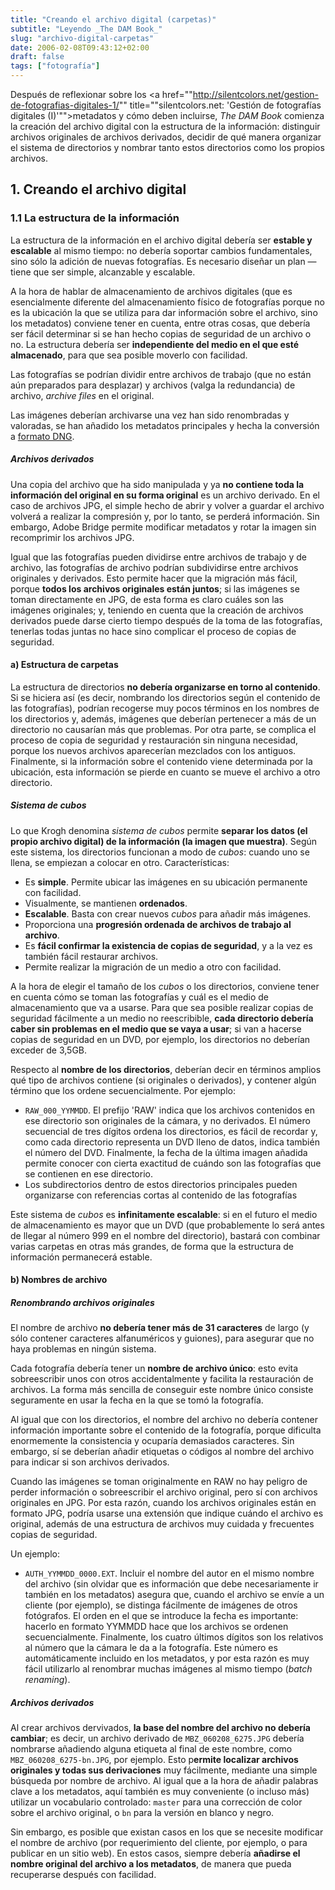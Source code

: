 ```yaml
---
title: "Creando el archivo digital (carpetas)"
subtitle: "Leyendo _The DAM Book_"
slug: "archivo-digital-carpetas"
date: 2006-02-08T09:43:12+02:00
draft: false
tags: ["fotografía"]
---
```


Después de reflexionar sobre los <a href=""http://silentcolors.net/gestion-de-fotografias-digitales-1/"" title=""silentcolors.net: 'Gestión de fotografías digitales (I)'"">metadatos</a> y cómo deben incluirse, _The DAM Book_ comienza la creación del archivo digital con la estructura de la información: distinguir archivos originales de archivos derivados, decidir de qué manera organizar el sistema de directorios y nombrar tanto estos directorios como los propios archivos.

## 1. Creando el archivo digital

### 1.1 La estructura de la información

La estructura de la información en el archivo digital debería ser **estable y escalable** al mismo tiempo: no debería soportar cambios fundamentales, sino sólo la adición de nuevas fotografías. Es necesario diseñar un plan — tiene que ser simple, alcanzable y escalable.

A la hora de hablar de almacenamiento de archivos digitales (que es esencialmente diferente del almacenamiento físico de fotografías porque no es la ubicación la que se utiliza para dar información sobre el archivo, sino los metadatos) conviene tener en cuenta, entre otras cosas, que debería ser fácil determinar si se han hecho copias de seguridad de un archivo o no. La estructura debería ser **independiente del medio en el que esté almacenado**, para que sea posible moverlo con facilidad.

Las fotografías se podrían dividir entre archivos de trabajo (que no están aún preparados para desplazar) y archivos (valga la redundancia) de archivo, _archive files_ en el original.

Las imágenes deberían archivarse una vez han sido renombradas y valoradas, se han añadido los metadatos principales y hecha la conversión a [formato DNG](http://en.wikipedia.org/wiki/Digital_Negative_Specification "Wikipedia: 'Digital Negative Specification'").

##### Archivos derivados

Una copia del archivo que ha sido manipulada y ya **no contiene toda la información del original en su forma original** es un archivo derivado. En el caso de archivos JPG, el simple hecho de abrir y volver a guardar el archivo volverá a realizar la compresión y, por lo tanto, se perderá información. Sin embargo, Adobe Bridge permite modificar metadatos y rotar la imagen sin recomprimir los archivos JPG.

Igual que las fotografías pueden dividirse entre archivos de trabajo y de archivo, las fotografías de archivo podrían subdividirse entre archivos originales y derivados. Esto permite hacer que la migración más fácil, porque **todos los archivos originales están juntos**; si las imágenes se toman directamente en JPG, de esta forma es claro cuáles son las imágenes originales; y, teniendo en cuenta que la creación de archivos derivados puede darse cierto tiempo después de la toma de las fotografías, tenerlas todas juntas no hace sino complicar el proceso de copias de seguridad.

#### a) Estructura de carpetas

La estructura de directorios **no debería organizarse en torno al contenido**. Si se hiciera así (es decir, nombrando los directorios según el contenido de las fotografías), podrían recogerse muy pocos términos en los nombres de los directorios y, además, imágenes que deberían pertenecer a más de un directorio no causarían más que problemas. Por otra parte, se complica el proceso de copia de seguridad y restauración sin ninguna necesidad, porque los nuevos archivos aparecerían mezclados con los antiguos. Finalmente, si la información sobre el contenido viene determinada por la ubicación, esta información se pierde en cuanto se mueve el archivo a otro directorio.

##### Sistema de cubos

Lo que Krogh denomina _sistema de cubos_ permite **separar los datos (el propio archivo digital) de la información (la imagen que muestra)**. Según este sistema, los directorios funcionan a modo de _cubos_: cuando uno se llena, se empiezan a colocar en otro. Características:

- Es **simple**. Permite ubicar las imágenes en su ubicación permanente con facilidad.
- Visualmente, se mantienen **ordenados**.
- **Escalable**. Basta con crear nuevos _cubos_ para añadir más imágenes.
- Proporciona una **progresión ordenada de archivos de trabajo al archivo**.
- Es **fácil confirmar la existencia de copias de seguridad**, y a la vez es también fácil restaurar archivos.
- Permite realizar la migración de un medio a otro con facilidad.

A la hora de elegir el tamaño de los _cubos_ o los directorios, conviene tener en cuenta cómo se toman las fotografías y cuál es el medio de almacenamiento que va a usarse. Para que sea posible realizar copias de seguridad fácilmente a un medio no reescribible, **cada directorio debería caber sin problemas en el medio que se vaya a usar**; si van a hacerse copias de seguridad en un DVD, por ejemplo, los directorios no deberían exceder de 3,5GB.

Respecto al **nombre de los directorios**, deberían decir en términos amplios qué tipo de archivos contiene (si originales o derivados), y contener algún término que los ordene secuencialmente. Por ejemplo:

- ```RAW_000_YYMMDD```. El prefijo 'RAW' indica que los archivos contenidos en ese directorio son originales de la cámara, y no derivados. El número secuencial de tres dígitos ordena los directorios, es fácil de recordar y, como cada directorio representa un DVD lleno de datos, indica también el número del DVD. Finalmente, la fecha de la última imagen añadida permite conocer con cierta exactitud de cuándo son las fotografías que se contienen en ese directorio.
- Los subdirectorios dentro de estos directorios principales pueden organizarse con referencias cortas al contenido de las fotografías

Este sistema de _cubos_ es **infinitamente escalable**: si en el futuro el medio de almacenamiento es mayor que un DVD (que probablemente lo será antes de llegar al número 999 en el nombre del directorio), bastará con combinar varias carpetas en otras más grandes, de forma que la estructura de información permanecerá estable.

#### b) Nombres de archivo

##### Renombrando archivos originales

El nombre de archivo **no debería tener más de 31 caracteres** de largo (y sólo contener caracteres alfanuméricos y guiones), para asegurar que no haya problemas en ningún sistema.

Cada fotografía debería tener un **nombre de archivo único**: esto evita sobreescribir unos con otros accidentalmente y facilita la restauración de archivos. La forma más sencilla de conseguir este nombre único consiste seguramente en usar la fecha en la que se tomó la fotografía.

Al igual que con los directorios, el nombre del archivo no debería contener información importante sobre el contenido de la fotografía, porque dificulta enormemente la consistencia y ocuparía demasiados caracteres. Sin embargo, sí se deberían añadir etiquetas o códigos al nombre del archivo para indicar si son archivos derivados.

Cuando las imágenes se toman originalmente en RAW no hay peligro de perder información o sobreescribir el archivo original, pero sí con archivos originales en JPG. Por esta razón, cuando los archivos originales están en formato JPG, podría usarse una extensión que indique cuándo el archivo es original, además de una estructura de archivos muy cuidada y frecuentes copias de seguridad.

Un ejemplo:

- ```AUTH_YYMMDD_0000.EXT```. Incluir el nombre del autor en el mismo nombre del archivo (sin olvidar que es información que debe necesariamente ir también en los metadatos) asegura que, cuando el archivo se envíe a un cliente (por ejemplo), se distinga fácilmente de imágenes de otros fotógrafos. El orden en el que se introduce la fecha es importante: hacerlo en formato YYMMDD hace que los archivos se ordenen secuencialmente. Finalmente, los cuatro últimos dígitos son los relativos al número que la cámara le da a la fotografía. Este número es automáticamente incluido en los metadatos, y por esta razón es muy fácil utilizarlo al renombrar muchas imágenes al mismo tiempo (_batch renaming_).

##### Archivos derivados

Al crear archivos dervivados, **la base del nombre del archivo no debería cambiar**; es decir, un archivo derivado de ```MBZ_060208_6275.JPG``` debería nombrarse añadiendo alguna etiqueta al final de este nombre, como ```MBZ_060208_6275-bn.JPG```, por ejemplo. Esto p**ermite localizar archivos originales y todas sus derivaciones** muy fácilmente, mediante una simple búsqueda por nombre de archivo. Al igual que a la hora de añadir palabras clave a los metadatos, aquí también es muy conveniente (o incluso más) utilizar un vocabulario controlado: ```master``` para una corrección de color sobre el archivo original, o ```bn``` para la versión en blanco y negro.

Sin embargo, es posible que existan casos en los que se necesite modificar el nombre de archivo (por requerimiento del cliente, por ejemplo, o para publicar en un sitio web). En estos casos, siempre debería **añadirse el nombre original del archivo a los metadatos**, de manera que pueda recuperarse después con facilidad.